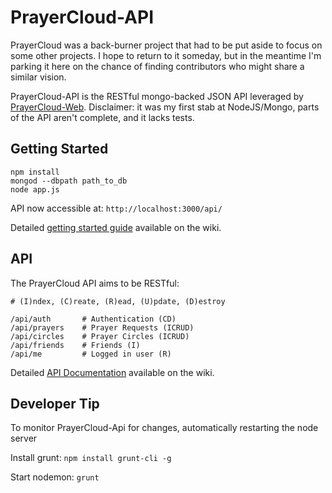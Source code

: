 PrayerCloud-API
===============

PrayerCloud was a back-burner project that had to be put aside to focus on some other projects. I hope to return to it someday, but in the meantime I'm parking it here on the chance of finding contributors who might share a similar vision.

PrayerCloud-API is the RESTful mongo-backed JSON API leveraged by [PrayerCloud-Web](https://github.com/anowell/prayercloud-web). Disclaimer: it was my first stab at NodeJS/Mongo, parts of the API aren't complete, and it lacks tests.


Getting Started
---------------

    npm install
    mongod --dbpath path_to_db
    node app.js

API now accessible at: `http://localhost:3000/api/`

Detailed [getting started guide](https://bitbucket.org/anowell/prayercloud-api/wiki/Home) available on the wiki.

API
---------------

The PrayerCloud API aims to be RESTful:
    
    # (I)ndex, (C)reate, (R)ead, (U)pdate, (D)estroy

    /api/auth       # Authentication (CD)
    /api/prayers    # Prayer Requests (ICRUD)
    /api/circles    # Prayer Circles (ICRUD)
    /api/friends    # Friends (I)
    /api/me         # Logged in user (R)

Detailed [API Documentation](https://bitbucket.org/anowell/prayercloud-api/wiki/API) available on the wiki.

Developer Tip
-------------

To monitor PrayerCloud-Api for changes, automatically restarting the node server

Install grunt: `npm install grunt-cli -g`

Start nodemon: `grunt`
